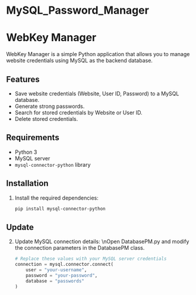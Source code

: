 # MySQL_Password_Manager
# WebKey Manager

WebKey Manager is a simple Python application that allows you to manage website credentials using MySQL as the backend database.

## Features

- Save website credentials (Website, User ID, Password) to a MySQL database.
- Generate strong passwords.
- Search for stored credentials by Website or User ID.
- Delete stored credentials.

## Requirements

- Python 3
- MySQL server
- `mysql-connector-python` library

## Installation

1. Install the required dependencies:

   ```bash
   pip install mysql-connector-python

##  Update 

2. Update MySQL connection details:
   \nOpen DatabasePM.py and modify the connection parameters in the DatabasePM class.

   ```python
   # Replace these values with your MySQL server credentials
   connection = mysql.connector.connect(
       user = "your-username",
       password = "your-password",
       database = "passwords"
   )

